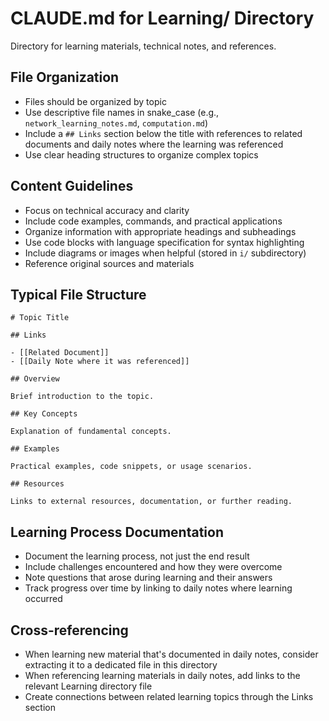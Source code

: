 # CLAUDE.md for Learning/ Directory

Directory for learning materials, technical notes, and references.

## File Organization

- Files should be organized by topic
- Use descriptive file names in snake_case (e.g., `network_learning_notes.md`, `computation.md`)
- Include a `## Links` section below the title with references to related documents and daily notes where the learning was referenced
- Use clear heading structures to organize complex topics

## Content Guidelines

- Focus on technical accuracy and clarity
- Include code examples, commands, and practical applications
- Organize information with appropriate headings and subheadings
- Use code blocks with language specification for syntax highlighting
- Include diagrams or images when helpful (stored in `i/` subdirectory)
- Reference original sources and materials

## Typical File Structure

```
# Topic Title

## Links

- [[Related Document]]
- [[Daily Note where it was referenced]]

## Overview

Brief introduction to the topic.

## Key Concepts

Explanation of fundamental concepts.

## Examples

Practical examples, code snippets, or usage scenarios.

## Resources

Links to external resources, documentation, or further reading.
```

## Learning Process Documentation

- Document the learning process, not just the end result
- Include challenges encountered and how they were overcome
- Note questions that arose during learning and their answers
- Track progress over time by linking to daily notes where learning occurred

## Cross-referencing

- When learning new material that's documented in daily notes, consider extracting it to a dedicated file in this directory
- When referencing learning materials in daily notes, add links to the relevant Learning directory file
- Create connections between related learning topics through the Links section